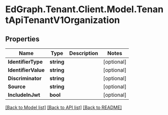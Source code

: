 # EdGraph.Tenant.Client.Model.TenantApiTenantV1Organization

## Properties

Name | Type | Description | Notes
------------ | ------------- | ------------- | -------------
**IdentifierType** | **string** |  | [optional] 
**IdentifierValue** | **string** |  | [optional] 
**Discriminator** | **string** |  | [optional] 
**Source** | **string** |  | [optional] 
**IncludeInJwt** | **bool** |  | [optional] 

[[Back to Model list]](../README.md#documentation-for-models) [[Back to API list]](../README.md#documentation-for-api-endpoints) [[Back to README]](../README.md)

